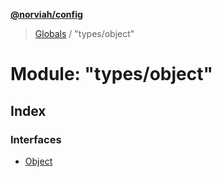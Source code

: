 **[@norviah/config](../README.md)**

> [Globals](../globals.md) / "types/object"

# Module: "types/object"

## Index

### Interfaces

* [Object](../interfaces/_types_object_.object.md)
